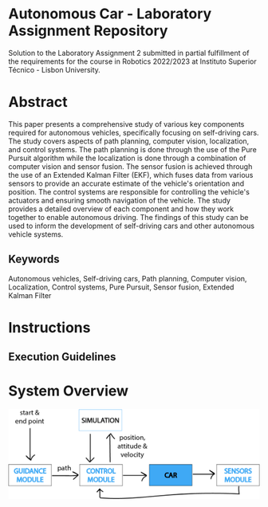 #  Autonomous Car - Laboratory Assignment Repository
Solution to the Laboratory Assignment 2 submitted in partial fulfillment of the requirements for the course in Robotics 2022/2023 at Instituto Superior Técnico - Lisbon University.

# Abstract
This paper presents a comprehensive study of various key components required for autonomous vehicles, specifically focusing on self-driving cars. The study covers aspects of path planning, computer vision, localization, and control systems. The path planning is done through the use of the Pure Pursuit algorithm while the localization is done through a combination of computer vision and sensor fusion. The sensor fusion is achieved through the use of an Extended Kalman Filter (EKF), which fuses data from various sensors to provide an accurate estimate of the vehicle's orientation and position. The control systems are responsible for controlling the vehicle's actuators and ensuring smooth navigation of the vehicle. The study provides a detailed overview of each component and how they work together to enable autonomous driving. The findings of this study can be used to inform the development of self-driving cars and other autonomous vehicle systems.
## Keywords
Autonomous vehicles, Self-driving cars, Path planning, Computer vision, Localization, Control systems,  Pure Pursuit, Sensor fusion, Extended Kalman Filter


# Instructions
## Execution Guidelines


# System Overview
![alt text](system_overview.png)